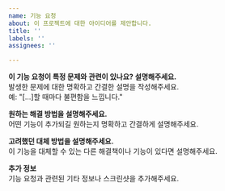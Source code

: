 ```yaml
---
name: 기능 요청
about: 이 프로젝트에 대한 아이디어를 제안합니다.
title: ''
labels: ''
assignees: ''

---
```



**이 기능 요청이 특정 문제와 관련이 있나요? 설명해주세요.**  
발생한 문제에 대한 명확하고 간결한 설명을 작성해주세요.  
예: "[...]할 때마다 불편함을 느낍니다."

**원하는 해결 방법을 설명해주세요.**  
어떤 기능이 추가되길 원하는지 명확하고 간결하게 설명해주세요.

**고려했던 대체 방법을 설명해주세요.**  
이 기능을 대체할 수 있는 다른 해결책이나 기능이 있다면 설명해주세요.

**추가 정보**  
기능 요청과 관련된 기타 정보나 스크린샷을 추가해주세요.

